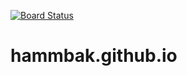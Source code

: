 [![Board Status](https://dev.azure.com/hammbakie/7f1b6f30-e91d-4472-919f-899e7e1640eb/ecd35994-3a40-4d00-8605-14c0e515d831/_apis/work/boardbadge/034cb0b9-8c46-4c1e-8892-01c0b67dc589)](https://dev.azure.com/hammbakie/7f1b6f30-e91d-4472-919f-899e7e1640eb/_boards/board/t/ecd35994-3a40-4d00-8605-14c0e515d831/Microsoft.RequirementCategory)
# hammbak.github.io
